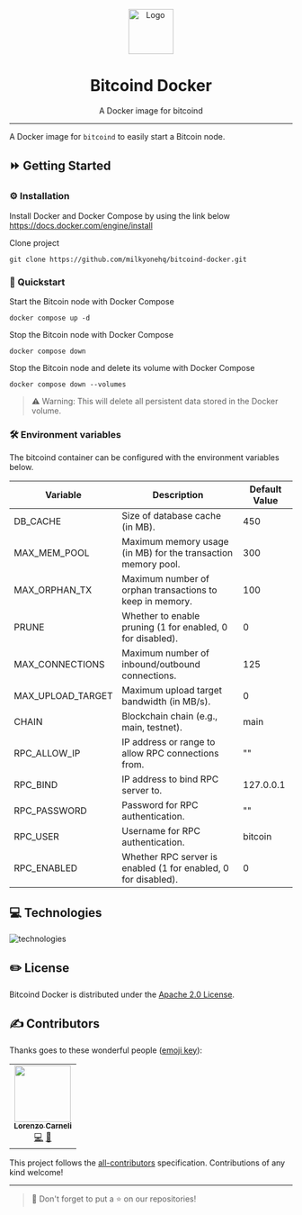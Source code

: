 <p align="center">
    <a href="https://github.com/milkyonehq/bitcoind-docker">
    <img src="https://cdn.svgporn.com/logos/bitcoin.svg" width="80" alt="Logo" /></a>
</p>

<h1 align="center">Bitcoind Docker</h1>

<p align="center">A Docker image for bitcoind</p>

---

A Docker image for `bitcoind` to easily start a Bitcoin node.

## ⏩ Getting Started

### ⚙️ Installation

Install Docker and Docker Compose by using the link below
https://docs.docker.com/engine/install

Clone project
```shell
git clone https://github.com/milkyonehq/bitcoind-docker.git
```

### 🏁 Quickstart

Start the Bitcoin node with Docker Compose
```shell
docker compose up -d
```

Stop the Bitcoin node with Docker Compose
```shell
docker compose down
```

Stop the Bitcoin node and delete its volume with Docker Compose
```shell
docker compose down --volumes
```
> ⚠️ Warning: This will delete all persistent data stored in the Docker volume.

### 🛠️ Environment variables

The bitcoind container can be configured with the environment variables below.

| Variable          | Description                                                    | Default Value |
|-------------------|----------------------------------------------------------------|---------------|
| DB_CACHE          | Size of database cache (in MB).                                | 450           |
| MAX_MEM_POOL      | Maximum memory usage (in MB) for the transaction memory pool.  | 300           |
| MAX_ORPHAN_TX     | Maximum number of orphan transactions to keep in memory.       | 100           |
| PRUNE             | Whether to enable pruning (1 for enabled, 0 for disabled).     | 0             |
| MAX_CONNECTIONS   | Maximum number of inbound/outbound connections.                | 125           |
| MAX_UPLOAD_TARGET | Maximum upload target bandwidth (in MB/s).                     | 0             |
| CHAIN             | Blockchain chain (e.g., main, testnet).                        | main          |
| RPC_ALLOW_IP      | IP address or range to allow RPC connections from.             | ""            |
| RPC_BIND          | IP address to bind RPC server to.                              | 127.0.0.1     |
| RPC_PASSWORD      | Password for RPC authentication.                               | ""            |
| RPC_USER          | Username for RPC authentication.                               | bitcoin       |
| RPC_ENABLED       | Whether RPC server is enabled (1 for enabled, 0 for disabled). | 0             |


## 💻 Technologies

<img src="https://skillicons.dev/icons?i=docker" alt="technologies" />

## ✏️ License

Bitcoind Docker is distributed under the [Apache 2.0 License](LICENSE).

## ✍️ Contributors

Thanks goes to these wonderful people ([emoji key](https://allcontributors.org/docs/en/emoji-key)):

<!-- ALL-CONTRIBUTORS-LIST:START - Do not remove or modify this section -->
<!-- prettier-ignore-start -->
<!-- markdownlint-disable -->

<table>
  <tr>
    <td align="center"><a href="https://github.com/lcarneli"><img src="https://avatars.githubusercontent.com/u/25481821?v=4" width="100px;" alt=""/><br /><sub><b>Lorenzo Carneli</b></sub></a><br /><a href="https://github.com/milkyonehq/bitcoind-docker/commits?author=lcarneli" title="Code">💻</a> <a href="#" title="Ideas">🤔</a></td>
  </tr>
</table>

<!-- markdownlint-restore -->
<!-- prettier-ignore-end -->
<!-- ALL-CONTRIBUTORS-LIST:END -->

This project follows the [all-contributors](https://github.com/all-contributors/all-contributors) specification. Contributions of any kind welcome!

---

> 🚀 Don't forget to put a ⭐️ on our repositories!
